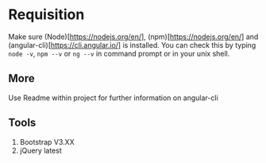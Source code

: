 # Requisition
Make sure (Node)[https://nodejs.org/en/], (npm)[https://nodejs.org/en/] and (angular-cli)[https://cli.angular.io/] is installed. You can check this by typing ```node -v```, ```npm --v``` or ```ng --v``` in command prompt or in your unix shell.

## More
Use Readme within project for further information on angular-cli

## Tools 
1. Bootstrap V3.XX
2. jQuery latest